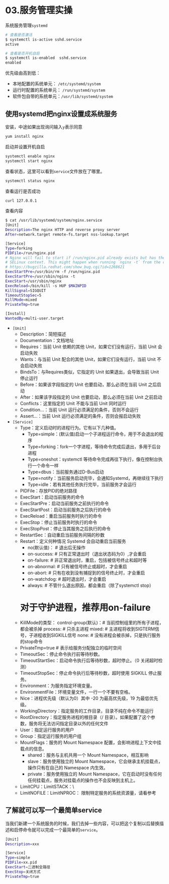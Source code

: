 # 03.服务管理实操

系统服务管理`systemd`

```bash
# 查看是否激活
$ systemctl is-active sshd.service
active

# 查看是否开机自启
$ systemctl is-enabled  sshd.service
enabled

```

优先级由高到低：
* 本地配置的系统单元：         `/etc/systemd/system`
* 运行时配置的系统单元：     `/run/systemd/system`
* 软件包自带的系统单元：`/usr/lib/systemd/system`

## 使用systemd把nginx设置成系统服务

安装，中途如果出现询问输入`y`表示同意

```bash
yum install nginx
```

启动并设置开机自启

```bash
systemctl enable nginx
systemctl start nginx
```

查看状态，这里可以看到`service`文件放在了哪里。

```bash
systemctl status nginx
```

查看运行是否成功

```bash
curl 127.0.0.1
```

查看内容

```bash
$ cat /usr/lib/systemd/system/nginx.service
[Unit]
Description=The nginx HTTP and reverse proxy server
After=network.target remote-fs.target nss-lookup.target

[Service]
Type=forking
PIDFile=/run/nginx.pid
# Nginx will fail to start if /run/nginx.pid already exists but has the wrong
# SELinux context. This might happen when running `nginx -t` from the cmdline.
# https://bugzilla.redhat.com/show_bug.cgi?id=1268621
ExecStartPre=/usr/bin/rm -f /run/nginx.pid
ExecStartPre=/usr/sbin/nginx -t
ExecStart=/usr/sbin/nginx
ExecReload=/bin/kill -s HUP $MAINPID
KillSignal=SIGQUIT
TimeoutStopSec=5
KillMode=mixed
PrivateTmp=true

[Install]
WantedBy=multi-user.target
```

* `[Unit]`
  * Description：简短描述
  * Documentation：文档地址
  * Requires：当前 Unit 依赖的其他 Unit，如果它们没有运行，当前 Unit 会启动失败
  * Wants：与当前 Unit 配合的其他 Unit，如果它们没有运行，当前 Unit 不会启动失败
  * BindsTo：与Requires类似，它指定的 Unit 如果退出，会导致当前 Unit 停止运行
  * Before：如果该字段指定的 Unit 也要启动，那么必须在当前 Unit 之后启动
  * After：如果该字段指定的 Unit 也要启动，那么必须在当前 Unit 之前启动
  * Conflicts：这里指定的 Unit 不能与当前 Unit 同时运行
  * Condition...：当前 Unit 运行必须满足的条件，否则不会运行
  * Assert...：当前 Unit 运行必须满足的条件，否则会报启动失败
* `[Service]`
  * Type：定义启动时的进程行为。它有以下几种值。
    * Type=simple：(默认值)启动一个子进程运行命令，用于不会退出的程序
    * Type=forking：fork一个字进程，等待命令完成后退出，多用于后台进程 
    * Type=oneshot：systemctl 等待命令完成再往下执行，像在控制台执行一个命令一样
    * Type=dbus：当前服务通过D-Bus启动
    * Type=notify：当前服务启动完毕，会通知Systemd，再继续往下执行
    * Type=idle：若有其他任务执行完毕，当前服务才会运行
  * PIDFile：存放PID的绝对路径
  * ExecStart：启动当前服务的命令
  * ExecStartPre：启动当前服务之前执行的命令
  * ExecStartPost：启动当前服务之后执行的命令
  * ExecReload：重启当前服务时执行的命令
  * ExecStop：停止当前服务时执行的命令
  * ExecStopPost：停止当其服务之后执行的命令
  * RestartSec：自动重启当前服务间隔的秒数
  * Restart：定义何种情况 Systemd 会自动重启当前服务 
    * no(默认值)： # 退出后无操作
    * on-success:  # 只有正常退出时（退出状态码为0）,才会重启            
    * on-failure:  # 非正常退出时，重启，包括被信号终止和超时等
    * on-abnormal: # 只有被信号终止或超时，才会重启
    * on-abort:    # 只有在收到没有捕捉到的信号终止时，才会重启
    * on-watchdog: # 超时退出时，才会重启
    * always:      # 不管什么退出原因，都会重启（除了systemctl stop）
    # 对于守护进程，推荐用on-failure
  * KillMode的类型：
    control-group(默认)：# 当前控制组里的所有子进程，都会被杀掉
    process: # 只杀主进程
    mixed:   # 主进程将收到SIGTERM信号，子进程收到SIGKILL信号
    none:    # 没有进程会被杀掉，只是执行服务的stop命令
  * PrivateTmp=true # 表示给服务分配独立的临时空间
  * TimeoutSec：停止命令执行前等待秒数。
  * TimeoutStartSec：启动命令执行后等待秒数，超时停止。（0 关闭超时检测）
  * TimeoutStopSec：停止命令执行后等待秒数，超时使用 SIGKILL 停止服务。
  * Environment：为服务指定环境变量。
  * EnvironmentFile：环境变量文件，一行一个不要有空格。
  * Nice：进程优先级（默认为0）其中 -20 为最高优先级，19 为最低优先级。
  * WorkingDirectory：指定服务的工作目录，目录不纯在命令不能运行
  * RootDirectory：指定服务进程的根目录（/ 目录）。如果配置了这个参数，服务将无法访问指定目录以外的任何文件
  * User：指定运行服务的用户
  * Group：指定运行服务的用户组
  * MountFlags：服务的 Mount Namespace 配置，会影响进程上下文中挂载点的信息。
    * shared：服务与主机共用一个 Mount Namespace，相互影响
    * slave：服务使用独立的 Mount Namespace，它会继承主机挂载点，操作只有在自己的 Namespace 内生效。
    * private：服务使用独立的 Mount Namespace，它在启动时没有任何任何挂载点，服务对挂载点的操作也不会反映到主机上。
  * LimitCPU：LimitSTACK：\
  * LimitNOFILE：LimitNPROC： 限制特定服务的系统资源量，请看参考

## 了解就可以写一个最简单service


当我们新建一个系统服务的时候，我们去掉一些内容，可以把这个复制以后替换描述和启停命令就可以完成一个最简单的`service`。

```bash
[Unit]
Description=xxx

[Service]
Type=simple
PIDFile=xx.pid
ExecStart=二进制全路径
ExecStop=关闭方式
PrivateTmp=true
```